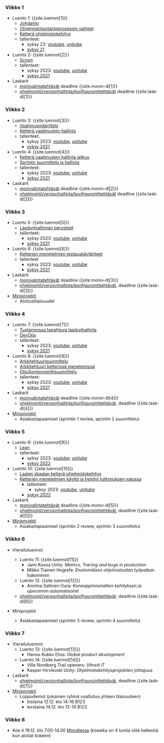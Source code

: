 ### Viikko 1

- Luento 1: {{site.luennot[1]}}
  - [Johdanto](/osa0)
  - [Ohjelmistotuotantoprosessin vaiheet](/osa1#ohjelmistotuotanto-ja-sen-osa-alueet)
  - [Ketterä ohjelmistokehitys](/osa1#ketterä-ohjelmistokehitys)
  - tallenteet:
    - syksy 23: [youtube](https://youtu.be/iOb4FiHMYzQ), [unitube](https://www.helsinki.fi/fi/unitube/video/09dad5ca-ca5d-4dad-b394-0becd95a0bfb)
    - [syksy 21](https://youtu.be/v8wUaq4qa9M)
- Luento 2: {{site.luennot[2]}}
  - [Scrum](/osa1#scrum)
  - tallenteet:
    - syksy 2023: [youtube](https://youtu.be/1DDna_ASaTw), [unitube](https://www.helsinki.fi/fi/unitube/video/2376cfac-6f8a-45ad-aaaf-86ded7a4b1a4)
    - [syksy 2021](https://youtu.be/Bejr8KO_0fY)
- Laskarit
  - <a href="{{site.stats_url}}/quiz/1">monivalintatehtävät</a> deadline {{site.moniv-dl[1]}}
  -  [ohjelmointi/versionhallinta/konfigurointitehtävät](/tehtavat1) deadline {{site.lask-dl[1]}}

### Viikko 2

- Luento 3: {{site.luennot[3]}}
  - [Vaatimusmäärittely](/osa2#vaatimusmäärittely)
  - [Ketterä vaatimusten hallinta](/osa2#user-story)
  - tallenteet:
    - syksy 2023: [youtube](https://youtu.be/LoTkLUn-5c8), [unitube](https://www.helsinki.fi/fi/unitube/video/09ce38ed-2074-4d07-8669-ac55051a04c1)
    - [syksy 2021](https://youtu.be/T5dOFks48ZY)
- Luento 4: {{site.luennot[4]}}
  - [Ketterä vaatimusten hallinta jatkuu](/osa2#user-story)
  - [Sprintin suunnittelu ja hallinta](/osa2#sprintin-suunnittelu)
  - tallenteet:
    - syksy 2023: [youtube](https://youtu.be/VmURlloAvt4), [unitube](https://www.helsinki.fi/fi/unitube/video/0d5b1a96-f4b3-4ff3-bc7c-f2ffa560caf8)  
    - [syksy 2021](https://youtu.be/_V6jCiKuH-0)
- Laskarit
  - <a href="{{site.stats_url}}/quiz/2">monivalintatehtävät</a> deadline {{site.moniv-dl[2]}}
  - [ohjelmointi/versionhallinta/konfigurointitehtävät](/tehtavat2) deadline {{site.lask-dl[2]}}

### Viikko 3

- Luento 5: {{site.luennot[5]}} 
  - [Laadunhallinnan perusteet](/osa3)
  - tallenteet:
    - syksy 2023: [youtube](https://youtu.be/LrMxzaBZRCs), [unitube](https://www.helsinki.fi/fi/unitube/video/174b1a35-5450-4c64-b43c-fca36461f689)
    - [syksy 2021](https://youtu.be/XY7BtG-i4ms)
- Luento 6: {{site.luennot[6]}} 
  - [Ketterien menetelmien testauskäytänteet](/osa3#ketterien-menetelmien-testauskäytänteitä)
  - tallenteet
    - syksy 2023: [youtube](https://youtu.be/q8Yu00Mypcw), [unitube](https://www.helsinki.fi/fi/unitube/video/5a68c46e-13bf-425d-88c9-73c580a2cb77)
    - [syksy 2021](https://youtu.be/4CN0cLfz2Ds)
- Laskarit
  - <a href="{{site.stats_url}}/quiz/3">monivalintatehtävät</a> deadline {{site.moniv-dl[3]}}
  - [ohjelmointi/versionhallinta/konfigurointitehtävät](/tehtavat3), deadline {{site.lask-dl[3]}}
- [Miniprojekti](/miniprojekti)
  - Aloitustilaisuudet  

### Viikko 4

- Luento 7: {{site.luennot[7]}}
  - [Tuotannossa tapahtuva laadunhallinta](/osa3#tuotannossa-tapahtuva-testaaminen-ja-laadunhallinta)
  - [DevOps](/osa3#devops)
  - tallenteet:
    - syksy 2023: [youtube](https://youtu.be/SIT74TRZVhg), [unitube](https://www.helsinki.fi/fi/unitube/video/fcefce04-872f-4650-b501-1799b7bd1a7d)
    - [syksy 2021](https://youtu.be/WC6q8KRHKII)
- Luento 8: {{site.luennot[8]}} 
  - [Arkkitehtuurisuunnittelu](/osa4#ohjelmiston-arkkitehtuuri)
  - [Arkkitehtuuri ketterissä menetemissä](/osa4#arkkitehtuuri-ketterissä-menetelmissä)
  - [Olio/komponenttisuunnittelu](/osa4#olio--ja-komponenttisuunnittelu)
  - tallenteet:
    - syksy 2023: [youtube](https://youtu.be/34CKdOxwmac), [unitube](https://www.helsinki.fi/fi/unitube/video/680c1fe8-a709-4eb0-81f2-ec64919680ac)
    - [syksy 2021](https://youtu.be/5pjrcTLdUpU)
- Laskarit
  - <a href="{{site.stats_url}}/quiz/4">monivalintatehtävät</a> deadline {{site.moniv-dl[4]}}
  - [ohjelmointi/versionhallinta/konfigurointitehtävät](/tehtavat4), deadline {{site.lask-dl[4]}}
- [Miniprojekti](/miniprojekti)
  - Asiakastapaamiset (sprintin 1 review, sprintin 2 suunnittelu)

### Viikko 5

- Luento 9: {{site.luennot[9]}}
  - [Lean](/osa5#lean)
  - tallenteet:
    - syksy 2023: [youtube](https://youtu.be/d-P8wLmk2w8), [unitube](https://www.helsinki.fi/fi/unitube/video/bd42dcd5-406d-4df0-9a95-beb3661ee71b)
    - [syksy 2022](https://youtu.be/hDyuQqf0td0)
- Luento 10: {{site.luennot[10]}}
  - [Laajan skaalan ketterä ohjelmistokehitys](/osa5#laajan-skaalan-ketter%C3%A4-ohjelmistokehitys)
  - [Ketterien menetelmien käyttö ja hyödyt tutkimuksen valossa](/osa5#ketterien-menetelmien-käyttö-ja-hyödyt-tutkimuksen-valossa)
    - tallenteet:
      - syksy 2023: [youtube](https://youtu.be/AgTV3pNoZ6Y), [unitube](https://www.helsinki.fi/fi/unitube/video/f8a923cc-5b4d-4dc1-b9cd-c7214276e6db)
    - [syksy 2022](https://youtu.be/1gxfA58DLQ8)
- Laskarit
  - <a href="{{site.stats_url}}/quiz/5">monivalintatehtävät</a> deadline {{site.moniv-dl[5]}}
  - [ohjelmointi/versionhallinta/konfigurointitehtävät](/tehtavat5), deadline {{site.lask-dl[5]}}
- [Miniprojekti](/miniprojekti)
  - Asiakastapaamiset (sprintin 2 review, sprintin 3 suunnittelu)

### Viikko 6

- Vierailuluennot
  - Luento 11: {{site.luennot[11]}} 
    - Jami Kousa Unity: _Metrics, Tracing and bugs in production_
    - Mikko Tiainen Hogrefe: _Ensimmäisen ohjelmistoalan työpaikan hakeminen_
  - Luento 12: {{site.luennot[12]}} 
    - Anniina Sallinen Oura: _Koneoppimismallien kehityksen ja operoinnin automatisointi_
  -  [ohjelmointi/versionhallinta/konfigurointitehtävät](/tehtavat6), deadline {{site.lask-dl[6]}}

- Miniprojekti
  - Asiakastapaamiset (sprintin 3 review, sprintin 4 suunnittelu)

### Viikko 7

- Vierailuluennot
  - Luento 13: {{site.luennot[13]}}
    - Hannu Kokko Elisa: _Global product development_
  - Luento 14: {{site.luennot[14]}}
    - Ville Nordberg Trail openers: _Vihreä IT_
    - Kasper Hirvikoski Unity: _Ohjelmistokehitysprojektien johtajuus_
- Laskarit
  -  [ohjelmointi/versionhallinta/konfigurointitehtävät](/tehtavat7), deadline {{site.lask-dl[7]}}
- [Miniprojekti](/miniprojekti)
  - Loppudemot (jokainen ryhmä osallistuu yhteen tilaisuuteen)
    - tiistaina 12.12. klo 14-16 B123
    - torstaina 14.12. klo 12-14 B123

### Viikko 8

- Koe ti 19.12. klo 7.00-14.00 [Moodlessa](https://moodle.helsinki.fi/course/view.php?id=55570) (koeaika on 4 tuntia siitä hetkestä kun aloitat kokeen)
